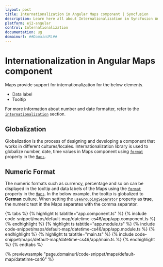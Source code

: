 ```yaml
---
layout: post
title: Internationalization in Angular Maps component | Syncfusion
description: Learn here all about Internationalization in Syncfusion Angular Maps component of Syncfusion Essential JS 2 and more.
platform: ej2-angular
control: Internationalization 
documentation: ug
domainurl: ##DomainURL##
---
```


# Internationalization in Angular Maps component

Maps provide support for internationalization for the below elements.

* Data label
* Tooltip

For more information about number and date formatter, refer to the
[`internationalization`](http://ej2.syncfusion.com/documentation/base/intl.html) section.

<!-- markdownlint-disable MD036 -->

## Globalization

Globalization is the process of designing and developing a component that works in different
cultures/locales. Internationalization library is used to globalize number, date, time values in
Maps component using [`format`](https://ej2.syncfusion.com/angular/documentation/api/maps/mapsModel/#format) property in the [`Maps`](https://ej2.syncfusion.com/angular/documentation/api/maps/mapsModel).

## Numeric Format

The numeric formats such as currency, percentage and so on can be displayed in the tooltip and data labels of the Maps using the [`format`](https://ej2.syncfusion.com/angular/documentation/api/maps/mapsModel/#format) property in the [`Maps`](https://ej2.syncfusion.com/angular/documentation/api/maps/mapsModel). In the below example, the tooltip is globalized to **German** culture. When setting the [`useGroupingSeparator`](https://ej2.syncfusion.com/angular/documentation/api/maps/mapsModel/#usegroupingseparator) property as **true**, the numeric text in the Maps separates with the comma separator.

{% tabs %}
{% highlight ts tabtitle="app.component.ts" %}
{% include code-snippet/maps/default-map/datetime-cs46/app/app.component.ts %}
{% endhighlight %}
{% highlight ts tabtitle="app.module.ts" %}
{% include code-snippet/maps/default-map/datetime-cs46/app/app.module.ts %}
{% endhighlight %}
{% highlight ts tabtitle="main.ts" %}
{% include code-snippet/maps/default-map/datetime-cs46/app/main.ts %}
{% endhighlight %}
{% endtabs %}
  
{% previewsample "page.domainurl/code-snippet/maps/default-map/datetime-cs46" %}